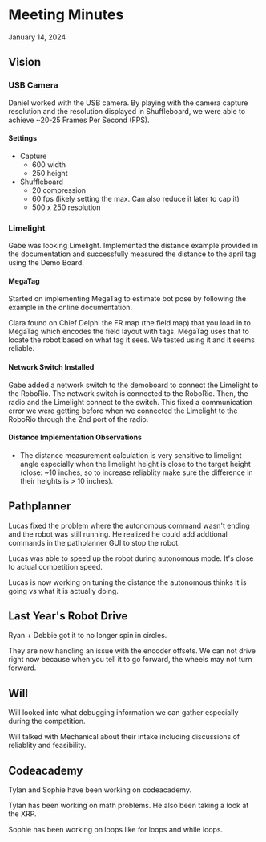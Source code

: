 # Meeting Minutes
January 14, 2024

## Vision

### USB Camera
Daniel worked with the USB camera. By playing with the camera capture resolution and the resolution displayed in Shuffleboard, we were able to achieve ~20-25 Frames Per Second (FPS).

#### Settings
* Capture
    * 600 width
    * 250 height
* Shuffleboard
    * 20 compression
    * 60 fps (likely setting the max. Can also reduce it later to cap it)
    * 500 x 250 resolution

### Limelight
Gabe was looking Limelight. Implemented the distance example provided in the documentation and successfully measured the distance to the april tag using the Demo Board.

#### MegaTag
Started on implementing MegaTag to estimate bot pose by following the example in the online documentation.

Clara found on Chief Delphi the FR map (the field map) that you load in to MegaTag which encodes the field layout with tags. MegaTag uses that to locate the robot based on what tag it sees. We tested using it and it seems reliable.


#### Network Switch Installed
Gabe added a network switch to the demoboard to connect the Limelight to the RoboRio. The network switch is connected to the RoboRio. Then, the radio and the Limelight connect to the switch. This fixed a communication error we were getting before when we connected the Limelight to the RoboRio through the 2nd port of the radio.

#### Distance Implementation Observations
* The distance measurement calculation is very sensitive to limelight angle especially when the limelight height is close to the target height (close: ~10 inches, so to increase reliablity make sure the difference in their heights is > 10 inches).

## Pathplanner
Lucas fixed the problem where the autonomous command wasn't ending and the robot was still running. He realized he could add addtional commands in the pathplanner GUI to stop the robot.

Lucas was able to speed up the robot during autonomous mode. It's close to actual competition speed.

Lucas is now working on tuning the distance the autonomous thinks it is going vs what it is actually doing.

## Last Year's Robot Drive
Ryan + Debbie got it to no longer spin in circles.

They are now handling an issue with the encoder offsets. We can not drive right now because when you tell it to go forward, the wheels may not turn forward.

## Will
Will looked into what debugging information we can gather especially during the competition.

Will talked with Mechanical about their intake including discussions of reliablity and feasibility. 

## Codeacademy
Tylan and Sophie have been working on codeacademy.

Tylan has been working on math problems. He also been taking a look at the XRP.

Sophie has been working on loops like for loops and while loops.